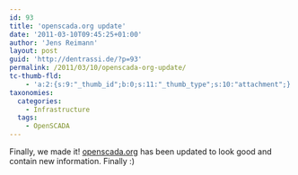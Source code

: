 ```yaml
---
id: 93
title: 'openscada.org update'
date: '2011-03-10T09:45:25+01:00'
author: 'Jens Reimann'
layout: post
guid: 'http://dentrassi.de/?p=93'
permalink: /2011/03/10/openscada-org-update/
tc-thumb-fld:
    - 'a:2:{s:9:"_thumb_id";b:0;s:11:"_thumb_type";s:10:"attachment";}'
taxonomies:
  categories:
    - Infrastructure
  tags:
    - OpenSCADA
---
```


Finally, we made it! [openscada.org](http://openscada.org) has been updated to look good and contain new information. Finally :)

<!-- more -->
